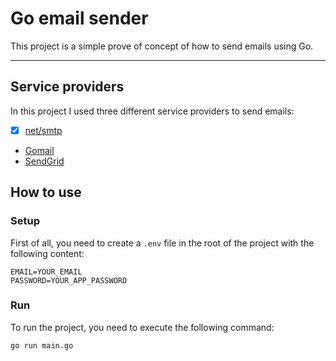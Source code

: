 # Go email sender

This project is a simple prove of concept of how to send emails using Go.

--- 

## Service providers

In this project I used three different service providers to send emails:

- [x] [net/smtp](https://pkg.go.dev/net/smtp)
- [Gomail](https://pkg.go.dev/gopkg.in/gomail.v2)
- [SendGrid](https://sendgrid.com/en-us)

## How to use

### Setup

First of all, you need to create a `.env` file in the root of the project 
with the following content:

```env
EMAIL=YOUR_EMAIL
PASSWORD=YOUR_APP_PASSWORD
```

### Run

To run the project, you need to execute the following command:

```bash
go run main.go
```

